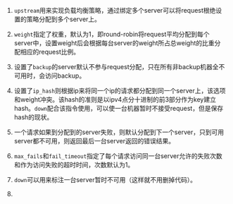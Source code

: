 1. `upstream`用来实现负载均衡策略，通过绑定多个server可以将request根绝设置的策略分配到多个server上。

2. `weight`指定了权重，默认为1，即round-robin将request平均分配到每个server中，设置weight后会根据每台server的weight所占总weight的比重分配相应的request比例。

3. 设置了`backup`的server默认不参与request分配，只在所有非backup机器全不可用时，会访问backup。

4. 设置了`ip_hash`则根据ip来将同一个ip的请求都分配到同一个server上，该选项和weight冲突。该hash的准则是以ipv4点分十进制的前3部分作为key建立hash。`down`配合该指令使用，可以使一台机器暂时不接受request，但是保存hash的现状。

5. 一个请求如果到分配到的server失败，则默认分配到下一个server，只到可用server都不可用，则返回最后一台server返回的错误结果。

6. `max_fails`和`fail_timeout`指定了每个请求访问同一台server允许的失败次数和作为访问失败的超时时间，次数默认为1。

7. `down`可以用来标注一台server暂时不可用（这样就不用删掉代码）。

8. 
